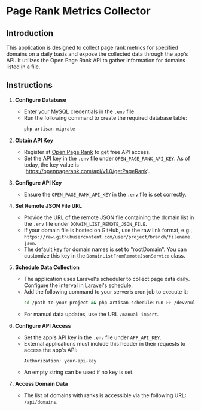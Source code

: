 # Page Rank Metrics Collector

## Introduction

This application is designed to collect page rank metrics for specified domains on a daily basis and expose the collected data through the app's API. It utilizes the Open Page Rank API to gather information for domains listed in a file.

## Instructions

1. **Configure Database**

    - Enter your MySQL credentials in the `.env` file.
    - Run the following command to create the required database table:
      ```bash
      php artisan migrate
      ```

2. **Obtain API Key**

    - Register at [Open Page Rank](https://www.domcop.com/openpagerank/) to get free API access.
    - Set the API key in the `.env` file under `OPEN_PAGE_RANK_API_KEY`. As of today, the key value is 'https://openpagerank.com/api/v1.0/getPageRank'.

3. **Configure API Key**

    - Ensure the `OPEN_PAGE_RANK_API_KEY` in the `.env` file is set correctly.

4. **Set Remote JSON File URL**

    - Provide the URL of the remote JSON file containing the domain list in the `.env` file under `DOMAIN_LIST_REMOTE_JSON_FILE`.
    - If your domain file is hosted on GitHub, use the raw link format, e.g., `https://raw.githubusercontent.com/user/project/branch/filename.json`.
    - The default key for domain names is set to "rootDomain". You can customize this key in the `DomainListFromRemoteJsonService` class.

5. **Schedule Data Collection**

    - The application uses Laravel's scheduler to collect page data daily. Configure the interval in Laravel's schedule.
    - Add the following command to your server’s cron job to execute it:
      ```bash
      cd /path-to-your-project && php artisan schedule:run >> /dev/null 2>&1
      ```
    - For manual data updates, use the URL `/manual-import`.

6. **Configure API Access**

    - Set the app's API key in the `.env` file under `APP_API_KEY`.
    - External applications must include this header in their requests to access the app's API:
      ```plaintext
      Authorization: your-api-key
      ```
    - An empty string can be used if no key is set.

7. **Access Domain Data**

    - The list of domains with ranks is accessible via the following URL: `/api/domains`.

